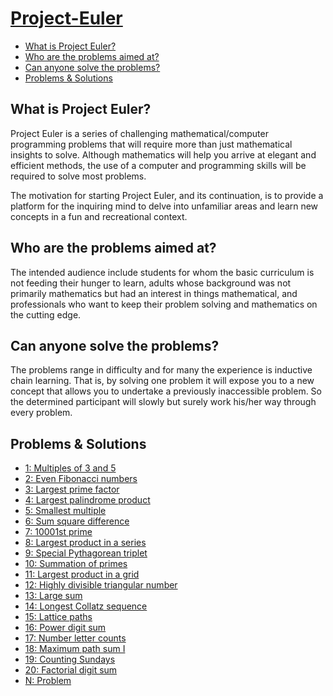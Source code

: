<!-- omit in toc -->
# [Project-Euler](https://projecteuler.net/)

- [What is Project Euler?](#what-is-project-euler)
- [Who are the problems aimed at?](#who-are-the-problems-aimed-at)
- [Can anyone solve the problems?](#can-anyone-solve-the-problems)
- [Problems & Solutions](#problems--solutions)

## What is Project Euler?

Project Euler is a series of challenging mathematical/computer programming problems that will require more than just mathematical insights to solve. Although mathematics will help you arrive at elegant and efficient methods, the use of a computer and programming skills will be required to solve most problems.

The motivation for starting Project Euler, and its continuation, is to provide a platform for the inquiring mind to delve into unfamiliar areas and learn new concepts in a fun and recreational context.

## Who are the problems aimed at?

The intended audience include students for whom the basic curriculum is not feeding their hunger to learn, adults whose background was not primarily mathematics but had an interest in things mathematical, and professionals who want to keep their problem solving and mathematics on the cutting edge.

## Can anyone solve the problems?

The problems range in difficulty and for many the experience is inductive chain learning. That is, by solving one problem it will expose you to a new concept that allows you to undertake a previously inaccessible problem. So the determined participant will slowly but surely work his/her way through every problem.


## Problems & Solutions

* [1: Multiples of 3 and 5](./Java/src/main/java/projecteuler/problem/Problem1.java)
* [2: Even Fibonacci numbers](./Java/src/main/java/projecteuler/problem/Problem2.java)
* [3: Largest prime factor](./Java/src/main/java/projecteuler/problem/Problem3.java)
* [4: Largest palindrome product](./Java/src/main/java/projecteuler/problem/Problem4.java)
* [5: Smallest multiple](./Java/src/main/java/projecteuler/problem/Problem5.java)
* [6: Sum square difference](./Java/src/main/java/projecteuler/problem/Problem6.java)
* [7: 10001st prime](./Java/src/main/java/projecteuler/problem/Problem7.java)
* [8: Largest product in a series](./Java/src/main/java/projecteuler/problem/Problem8.java)
* [9: Special Pythagorean triplet](./Java/src/main/java/projecteuler/problem/Problem9.java)
* [10: Summation of primes](./Java/src/main/java/projecteuler/problem/Problem10.java)
* [11: Largest product in a grid](./Java/src/main/java/projecteuler/problem/Problem11.java)
* [12: Highly divisible triangular number](./Java/src/main/java/projecteuler/problem/Problem12.java)
* [13: Large sum](./Java/src/main/java/projecteuler/problem/Problem13.java)
* [14: Longest Collatz sequence](./Java/src/main/java/projecteuler/problem/Problem14.java)
* [15: Lattice paths](./Java/src/main/java/projecteuler/problem/Problem15.java)
* [16: Power digit sum](./Java/src/main/java/projecteuler/problem/Problem16.java)
* [17: Number letter counts](./Java/src/main/java/projecteuler/problem/Problem17.java)
* [18: Maximum path sum I](./Java/src/main/java/projecteuler/problem/Problem18.java)
* [19: Counting Sundays](./Java/src/main/java/projecteuler/problem/Problem19.java)
* [20: Factorial digit sum](./Java/src/main/java/projecteuler/problem/Problem20.java)
* [N: Problem](./Java/src/main/java/projecteuler/problem/ProblemN.java)